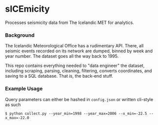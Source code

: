 # sICEmicity

Processes seismicity data from The Icelandic MET for analytics.

### Background

The Icelandic Meteorological Office has a rudimentary API. There, all seismic events recorded on its network are dumped, binned by week and year number. The dataset goes all the way back to 1995.

This repo contains everything needed to "data engineer" the dataset, including scraping, parsing, cleaning, filtering, converts coordinates, and saving to a SQL database. That is, the back-end stuff.

### Example Usage

Query parameters can either be hashed in `config.json` or written cli-style as such

`$ python collect.py --year_min=1998 --year_max=2006 --x_min=-22.5 --x_max=-22.0`

